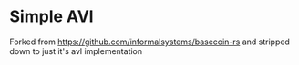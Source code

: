 # Simple AVl
Forked from https://github.com/informalsystems/basecoin-rs and stripped down to just it's avl implementation